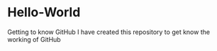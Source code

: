 # Hello-World
Getting to know GitHub
I have created this repository to get know the working of GitHub
